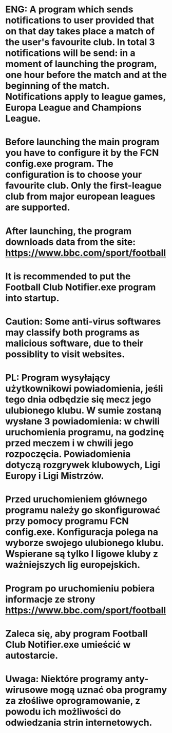 # ENG: A program which sends notifications to user provided that on that day takes place a match of the user's favourite club. In total 3 notifications will be send: in a moment of launching the program, one hour before the match and at the beginning of the match. Notifications apply to league games, Europa League and Champions League.
# Before launching the main program you have to configure it by the FCN config.exe program. The configuration is to choose your favourite club. Only the first-league club from major european leagues are supported.
# After launching, the program downloads data from the site: https://www.bbc.com/sport/football
# It is recommended to put the Football Club Notifier.exe program into startup.
# Caution: Some anti-virus softwares may classify both programs as malicious software, due to their possiblity to visit websites.

# PL: Program wysyłający użytkownikowi powiadomienia, jeśli tego dnia odbędzie się mecz jego ulubionego klubu. W sumie zostaną wysłane 3 powiadomienia: w chwili uruchomienia programu, na godzinę przed meczem i w chwili jego rozpoczęcia. Powiadomienia dotyczą rozgrywek klubowych, Ligi Europy i Ligi Mistrzów.
# Przed uruchomieniem głównego programu należy go skonfigurować przy pomocy programu FCN config.exe. Konfiguracja polega na wyborze swojego ulubionego klubu. Wspierane są tylko I ligowe kluby z ważniejszych lig europejskich.
# Program po uruchomieniu pobiera informacje ze strony https://www.bbc.com/sport/football
# Zaleca się, aby program Football Club Notifier.exe umieścić w autostarcie.
# Uwaga: Niektóre programy anty-wirusowe mogą uznać oba programy za złośliwe oprogramowanie, z powodu ich możliwości do odwiedzania strin internetowych.